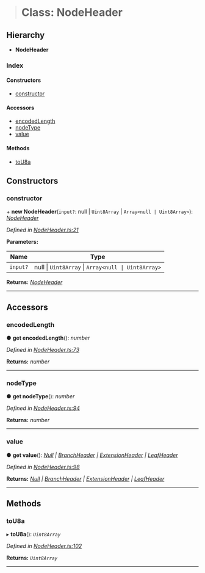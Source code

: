 > # Class: NodeHeader

## Hierarchy

* **NodeHeader**

### Index

#### Constructors

* [constructor](_nodeheader_.nodeheader.md#constructor)

#### Accessors

* [encodedLength](_nodeheader_.nodeheader.md#encodedlength)
* [nodeType](_nodeheader_.nodeheader.md#nodetype)
* [value](_nodeheader_.nodeheader.md#value)

#### Methods

* [toU8a](_nodeheader_.nodeheader.md#tou8a)

## Constructors

###  constructor

\+ **new NodeHeader**(`input?`: null | `Uint8Array` | `Array<null | Uint8Array>`): *[NodeHeader](_nodeheader_.nodeheader.md)*

*Defined in [NodeHeader.ts:21](https://github.com/polkadot-js/common/blob/0021731/packages/trie-codec/src/NodeHeader.ts#L21)*

**Parameters:**

Name | Type |
------ | ------ |
`input?` | null \| `Uint8Array` \| `Array<null \| Uint8Array>` |

**Returns:** *[NodeHeader](_nodeheader_.nodeheader.md)*

___

## Accessors

###  encodedLength

● **get encodedLength**(): *number*

*Defined in [NodeHeader.ts:73](https://github.com/polkadot-js/common/blob/0021731/packages/trie-codec/src/NodeHeader.ts#L73)*

**Returns:** *number*

___

###  nodeType

● **get nodeType**(): *number*

*Defined in [NodeHeader.ts:94](https://github.com/polkadot-js/common/blob/0021731/packages/trie-codec/src/NodeHeader.ts#L94)*

**Returns:** *number*

___

###  value

● **get value**(): *[Null](../modules/_nodeheader_.md#null) | [BranchHeader](../modules/_nodeheader_.md#branchheader) | [ExtensionHeader](../modules/_nodeheader_.md#extensionheader) | [LeafHeader](../modules/_nodeheader_.md#leafheader)*

*Defined in [NodeHeader.ts:98](https://github.com/polkadot-js/common/blob/0021731/packages/trie-codec/src/NodeHeader.ts#L98)*

**Returns:** *[Null](../modules/_nodeheader_.md#null) | [BranchHeader](../modules/_nodeheader_.md#branchheader) | [ExtensionHeader](../modules/_nodeheader_.md#extensionheader) | [LeafHeader](../modules/_nodeheader_.md#leafheader)*

___

## Methods

###  toU8a

▸ **toU8a**(): *`Uint8Array`*

*Defined in [NodeHeader.ts:102](https://github.com/polkadot-js/common/blob/0021731/packages/trie-codec/src/NodeHeader.ts#L102)*

**Returns:** *`Uint8Array`*

___